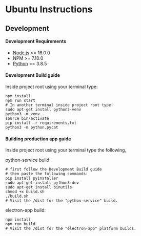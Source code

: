 # Ubuntu Instructions

## Development

#### Development Requirements

 * [Node.js](https://nodejs.org/en/download/current) >= 16.0.0
 * NPM >= 7.10.0
 * [Python](https://www.python.org/downloads/) == 3.8.5

#### Development Build guide

Inside project root using your terminal type:
```
npm install
npm run start
# In another terminal inside project root type:
sudo apt-get install python3-venv
python3 -m venv .
source bin/activate
pip install -r requirements.txt
python3 -m python.pycat
```

#### Building production app guide

Inside project root using your terminal type the following,

python-service build:
```
# first follow the Development Build guide
# then paste the following commands:
pip install pyinstaller
sudo apt-get install python3-dev
sudo apt-get install binutils
chmod +x build.sh
./build.sh
# Visit the /dist for the "python-service" build.
```

electron-app build:
```
npm install
npm run build
# Visit the /dist for the "electron-app" platform builds.
```
